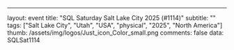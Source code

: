 ---
layout: event
title: "SQL Saturday Salt Lake City 2025 (#1114)"
subtitle: ""
tags: ["Salt Lake City", "Utah", "USA", "physical", "2025", "North America"]
thumb: /assets/img/logos/Just_icon_Color_small.png
comments: false
data: SQLSat1114